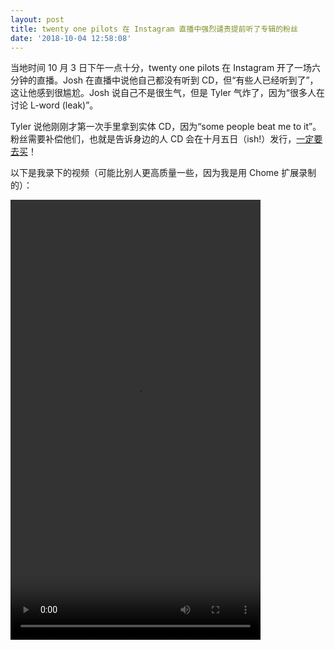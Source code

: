 ```yaml
---
layout: post
title: twenty one pilots 在 Instagram 直播中强烈谴责提前听了专辑的粉丝
date: '2018-10-04 12:58:08'
---
```



当地时间 10 月 3 日下午一点十分，twenty one pilots 在 Instagram 开了一场六分钟的直播。Josh 在直播中说他自己都没有听到 CD，但“有些人已经听到了”，这让他感到很尴尬。Josh 说自己不是很生气，但是 Tyler 气炸了，因为“很多人在讨论 L-word (leak)”。

Tyler 说他刚刚才第一次手里拿到实体 CD，因为“some people beat me to it”。粉丝需要补偿他们，也就是告诉身边的人 CD 会在十月五日（ish!）发行，[一定要去买](https://www.dun4real.org/buy-twenty-one-pilots-trench-now/)！

以下是我录下的视频（可能比别人更高质量一些，因为我是用 Chome 扩展录制的）：

<div class="wp-video" style="width: 400px;"><video class="wp-video-shortcode" controls="controls" height="704" id="video-2605-21" preload="metadata" width="400"><source src="https://www.dun4real.org/wp-content/uploads/2018/10/twenty-one-pilots-10-3-ig-live.mp4?_=21" type="video/mp4"></source>[https://www.dun4real.org/wp-content/uploads/2018/10/twenty-one-pilots-10-3-ig-live.mp4](https://www.dun4real.org/wp-content/uploads/2018/10/twenty-one-pilots-10-3-ig-live.mp4)</video></div>
